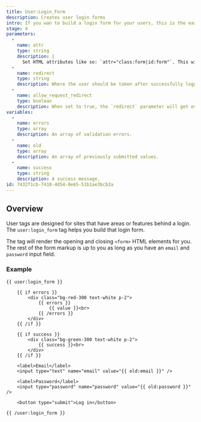 ```yaml
---
title: User:Login_Form
description: Creates user login forms
intro: If you wan to build a login form for your users, this is the easiest way to do it.
stage: 4
parameters:
  -
    name: attr
    type: string
    description: |
      Set HTML attributes like so: `attr="class:form|id:form"`. This will become: `<form class="form" id="form">`.
  -
    name: redirect
    type: string
    description: Where the user should be taken after successfully logging in.
  -
    name: allow_request_redirect
    type: boolean
    description: When set to true, the `redirect` parameter will get overridden by a `redirect` query parameter in the URL.
variables:
  -
    name: errors
    type: array
    description: An array of validation errors.
  -
    name: old
    type: array
    description: An array of previously submitted values.
  -
    name: success
    type: string
    description: A success message.
id: 7432f1cb-7418-4d54-8e65-51b1ae3bcb3a
---
```

## Overview

User tags are designed for sites that have areas or features behind a login. The `user:login_form` tag helps you build that login form.

The tag will render the opening and closing `<form>` HTML elements for you. The rest of the form markup is up to you as long as you have an `email` and `password` input field.

### Example

```
{{ user:login_form }}

    {{ if errors }}
        <div class="bg-red-300 text-white p-2">
            {{ errors }}
                {{ value }}<br>
            {{ /errors }}
        </div>
    {{ /if }}

    {{ if success }}
        <div class="bg-green-300 text-white p-2">
            {{ success }}<br>
        </div>
    {{ /if }}

    <label>Email</label>
    <input type="text" name="email" value="{{ old:email }}" />

    <label>Password</label>
    <input type="password" name="password" value="{{ old:password }}" />

    <button type="submit">Log in</button>

{{ /user:login_form }}
```
